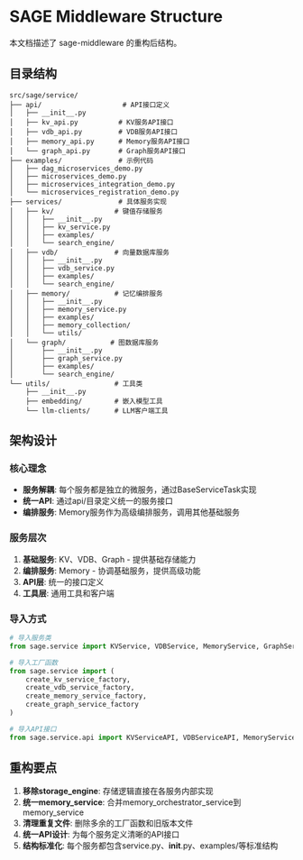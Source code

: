 # SAGE Middleware Structure

本文档描述了 sage-middleware 的重构后结构。

## 目录结构

```
src/sage/service/
├── api/                    # API接口定义
│   ├── __init__.py
│   ├── kv_api.py          # KV服务API接口
│   ├── vdb_api.py         # VDB服务API接口  
│   ├── memory_api.py      # Memory服务API接口
│   └── graph_api.py       # Graph服务API接口
├── examples/              # 示例代码
│   ├── dag_microservices_demo.py
│   ├── microservices_demo.py
│   ├── microservices_integration_demo.py
│   └── microservices_registration_demo.py
├── services/              # 具体服务实现
│   ├── kv/               # 键值存储服务
│   │   ├── __init__.py
│   │   ├── kv_service.py
│   │   ├── examples/
│   │   └── search_engine/
│   ├── vdb/              # 向量数据库服务
│   │   ├── __init__.py
│   │   ├── vdb_service.py
│   │   ├── examples/
│   │   └── search_engine/
│   ├── memory/           # 记忆编排服务
│   │   ├── __init__.py
│   │   ├── memory_service.py
│   │   ├── examples/
│   │   ├── memory_collection/
│   │   └── utils/
│   └── graph/           # 图数据库服务
│       ├── __init__.py
│       ├── graph_service.py
│       ├── examples/
│       └── search_engine/
└── utils/                # 工具类
    ├── __init__.py
    ├── embedding/        # 嵌入模型工具
    └── llm-clients/      # LLM客户端工具
```

## 架构设计

### 核心理念
- **服务解耦**: 每个服务都是独立的微服务，通过BaseServiceTask实现
- **统一API**: 通过api/目录定义统一的服务接口  
- **编排服务**: Memory服务作为高级编排服务，调用其他基础服务

### 服务层次
1. **基础服务**: KV、VDB、Graph - 提供基础存储能力
2. **编排服务**: Memory - 协调基础服务，提供高级功能
3. **API层**: 统一的接口定义
4. **工具层**: 通用工具和客户端

### 导入方式

```python
# 导入服务类
from sage.service import KVService, VDBService, MemoryService, GraphService

# 导入工厂函数
from sage.service import (
    create_kv_service_factory,
    create_vdb_service_factory, 
    create_memory_service_factory,
    create_graph_service_factory
)

# 导入API接口
from sage.service.api import KVServiceAPI, VDBServiceAPI, MemoryServiceAPI, GraphServiceAPI
```

## 重构要点

1. **移除storage_engine**: 存储逻辑直接在各服务内部实现
2. **统一memory_service**: 合并memory_orchestrator_service到memory_service
3. **清理重复文件**: 删除多余的工厂函数和旧版本文件
4. **统一API设计**: 为每个服务定义清晰的API接口
5. **结构标准化**: 每个服务都包含service.py、__init__.py、examples/等标准结构
